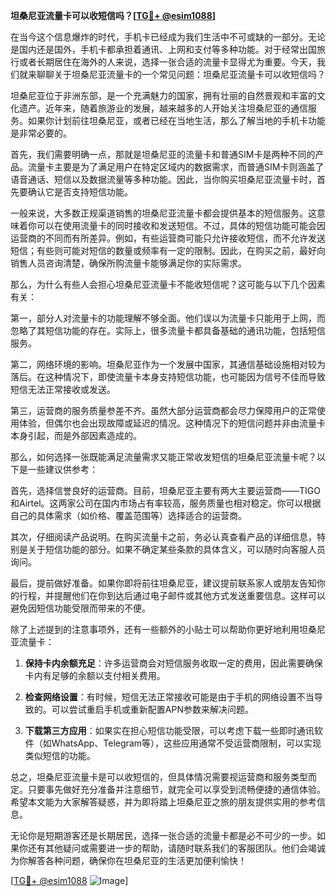 **坦桑尼亚流量卡可以收短信吗？[[TG💪+ @esim1088](https://t.me/s/esim1088)]**

在当今这个信息爆炸的时代，手机卡已经成为我们生活中不可或缺的一部分。无论是国内还是国外，手机卡都承担着通讯、上网和支付等多种功能。对于经常出国旅行或者长期居住在海外的人来说，选择一张合适的流量卡显得尤为重要。今天，我们就来聊聊关于坦桑尼亚流量卡的一个常见问题：坦桑尼亚流量卡可以收短信吗？

坦桑尼亚位于非洲东部，是一个充满魅力的国家，拥有壮丽的自然景观和丰富的文化遗产。近年来，随着旅游业的发展，越来越多的人开始关注坦桑尼亚的通信服务。如果你计划前往坦桑尼亚，或者已经在当地生活，那么了解当地的手机卡功能是非常必要的。

首先，我们需要明确一点，那就是坦桑尼亚的流量卡和普通SIM卡是两种不同的产品。流量卡主要是为了满足用户在特定区域内的数据需求，而普通SIM卡则涵盖了语音通话、短信以及数据流量等多种功能。因此，当你购买坦桑尼亚流量卡时，首先要确认它是否支持短信功能。

一般来说，大多数正规渠道销售的坦桑尼亚流量卡都会提供基本的短信服务。这意味着你可以在使用流量卡的同时接收和发送短信。不过，具体的短信功能可能会因运营商的不同而有所差异。例如，有些运营商可能只允许接收短信，而不允许发送短信；有些则可能对短信的数量或频率有一定的限制。因此，在购买之前，最好向销售人员咨询清楚，确保所购流量卡能够满足你的实际需求。

那么，为什么有些人会担心坦桑尼亚流量卡不能收短信呢？这可能与以下几个因素有关：

第一，部分人对流量卡的功能理解不够全面。他们误以为流量卡只能用于上网，而忽略了其短信功能的存在。实际上，很多流量卡都具备基础的通讯功能，包括短信服务。

第二，网络环境的影响。坦桑尼亚作为一个发展中国家，其通信基础设施相对较为落后。在这种情况下，即使流量卡本身支持短信功能，也可能因为信号不佳而导致短信无法正常接收或发送。

第三，运营商的服务质量参差不齐。虽然大部分运营商都会尽力保障用户的正常使用体验，但偶尔也会出现故障或延迟的情况。这种情况下的短信问题并非由流量卡本身引起，而是外部因素造成的。

那么，如何选择一张既能满足流量需求又能正常收发短信的坦桑尼亚流量卡呢？以下是一些建议供参考：

首先，选择信誉良好的运营商。目前，坦桑尼亚主要有两大主要运营商——TIGO和Airtel。这两家公司在国内市场占有率较高，服务质量也相对稳定。你可以根据自己的具体需求（如价格、覆盖范围等）选择适合的运营商。

其次，仔细阅读产品说明。在购买流量卡之前，务必认真查看产品的详细信息，特别是关于短信功能的部分。如果不确定某些条款的具体含义，可以随时向客服人员询问。

最后，提前做好准备。如果你即将前往坦桑尼亚，建议提前联系家人或朋友告知你的行程，并提醒他们在你到达后通过电子邮件或其他方式发送重要信息。这样可以避免因短信功能受限而带来的不便。

除了上述提到的注意事项外，还有一些额外的小贴士可以帮助你更好地利用坦桑尼亚流量卡：

1. **保持卡内余额充足**：许多运营商会对短信服务收取一定的费用，因此需要确保卡内有足够的余额以支付相关费用。

2. **检查网络设置**：有时候，短信无法正常接收可能是由于手机的网络设置不当导致的。可以尝试重启手机或重新配置APN参数来解决问题。

3. **下载第三方应用**：如果实在担心短信功能受限，可以考虑下载一些即时通讯软件（如WhatsApp、Telegram等），这些应用通常不受运营商限制，可以实现类似短信的功能。

总之，坦桑尼亚流量卡是可以收短信的，但具体情况需要视运营商和服务类型而定。只要事先做好充分准备并注意细节，就完全可以享受到流畅便捷的通信体验。希望本文能为大家解答疑惑，并为即将踏上坦桑尼亚之旅的朋友提供实用的参考信息。

无论你是短期游客还是长期居民，选择一张合适的流量卡都是必不可少的一步。如果你还有其他疑问或需要进一步的帮助，请随时联系我们的客服团队。他们会竭诚为你解答各种问题，确保你在坦桑尼亚的生活更加便利愉快！

[[TG💪+ @esim1088](https://t.me/s/esim1088) ![Image](https://i.postimg.cc/4NQfJmqS/Snipaste-2025-05-13-00-14-12.png)]